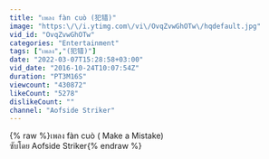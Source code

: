 ```yaml
---
title: "เพลง fàn cuò (犯错)"
image: "https:\/\/i.ytimg.com\/vi\/OvqZvwGhOTw\/hqdefault.jpg"
vid_id: "OvqZvwGhOTw"
categories: "Entertainment"
tags: ["เพลง","(犯错)"]
date: "2022-03-07T15:28:58+03:00"
vid_date: "2016-10-24T10:07:54Z"
duration: "PT3M16S"
viewcount: "430872"
likeCount: "5278"
dislikeCount: ""
channel: "Aofside Striker"
---
```

{% raw %}เพลง fàn cuò ( Make a Mistake)<br />ซับโดย Aofside Striker{% endraw %}
